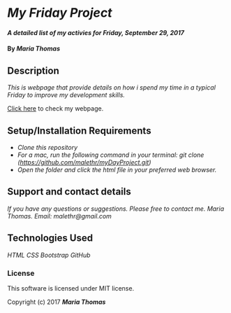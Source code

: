 # _My Friday Project_

#### _A detailed list of my activies for Friday, September 29, 2017_

#### By _**Maria Thomas**_

## Description

_This is webpage that provide details on how i spend my time in a typical Friday to improve my development skills._

[Click here](https://malethr.github.io/myDayProject) to check my webpage.

## Setup/Installation Requirements

* _Clone this repository_
* _For a mac, run the following command in your terminal:
git clone (https://github.com/malethr/myDayProject.git)_
* _Open the folder and click the html file in your preferred web browser._

## Support and contact details

_If you have any questions or suggestions. Please free to contact me._
_Maria Thomas. Email: malethr@gmail.com_

## Technologies Used

_HTML_
_CSS_
_Bootstrap_
_GitHub_


### License

This software is licensed under MIT license.

Copyright (c) 2017 **_Maria Thomas_**

